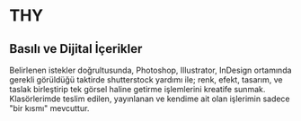 # THY
## Basılı ve Dijital İçerikler 
Belirlenen istekler doğrultusunda, Photoshop, Illustrator, InDesign ortamında gerekli görüldüğü taktirde shutterstock yardımı ile; renk, efekt, tasarım, ve taslak birleştirip tek görsel haline getirme işlemlerini kreatife sunmak. Klasörlerimde teslim edilen, yayınlanan ve kendime ait olan işlerimin sadece "bir kısmı" mevcuttur. 
